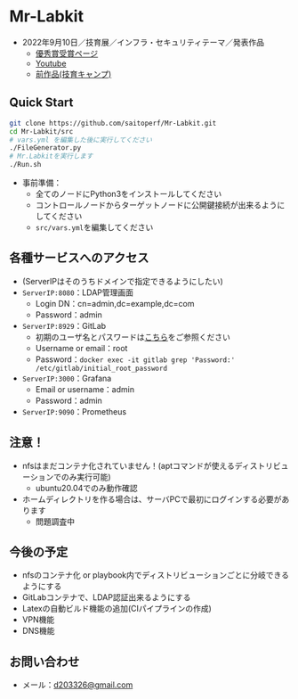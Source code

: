# Mr-Labkit
- 2022年9月10日／技育展／インフラ・セキュリティテーマ／発表作品
    - [優秀賞受賞ページ](https://talent.supporterz.jp/geekten/2022/exhibition.html#theme3)
    - [Youtube](https://www.youtube.com/watch?v=LOkjSkE-tF0&feature=youtu.be)
    - [前作品(技育キャンプ)](https://github.com/saitoperf/mini-lab)

## Quick Start
```sh
git clone https://github.com/saitoperf/Mr-Labkit.git
cd Mr-Labkit/src
# vars.yml を編集した後に実行してください
./FileGenerator.py
# Mr.Labkitを実行します
./Run.sh
```
- 事前準備：
    - 全てのノードにPython3をインストールしてください
    - コントロールノードからターゲットノードに公開鍵接続が出来るようにしてください
    - `src/vars.yml`を編集してください

## 各種サービスへのアクセス
- (ServerIPはそのうちドメインで指定できるようにしたい)
- `ServerIP:8080`：LDAP管理画面
    - Login DN：cn=admin,dc=example,dc=com
    - Password：admin
- `ServerIP:8929`：GitLab
    - 初期のユーザ名とパスワードは[こちら](https://docs.gitlab.com/ee/install/docker.html#install-gitlab-using-docker-engine)をご参照ください
    - Username or email：root
    - Password：`docker exec -it gitlab grep 'Password:' /etc/gitlab/initial_root_password`
- `ServerIP:3000`：Grafana
    - Email or username：admin
    - Password：admin
- `ServerIP:9090`：Prometheus

## 注意！
- nfsはまだコンテナ化されていません！(aptコマンドが使えるディストリビューションでのみ実行可能)
    - ubuntu20.04でのみ動作確認
- ホームディレクトリを作る場合は、サーバPCで最初にログインする必要があります
    - 問題調査中

## 今後の予定
- nfsのコンテナ化 or playbook内でディストリビューションごとに分岐できるようにする
- GitLabコンテナで、LDAP認証出来るようにする
- Latexの自動ビルド機能の追加(CIパイプラインの作成)
- VPN機能
- DNS機能

## お問い合わせ
- メール：d203326@gmail.com
